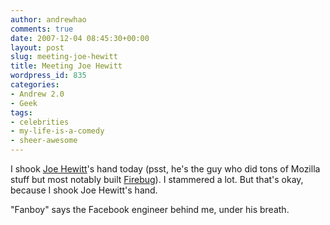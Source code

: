 ```yaml
---
author: andrewhao
comments: true
date: 2007-12-04 08:45:30+00:00
layout: post
slug: meeting-joe-hewitt
title: Meeting Joe Hewitt
wordpress_id: 835
categories:
- Andrew 2.0
- Geek
tags:
- celebrities
- my-life-is-a-comedy
- sheer-awesome
---
```


I shook [Joe Hewitt](http://www.joehewitt.com)'s hand today (psst, he's the guy who did tons of Mozilla stuff but most notably built [Firebug](http://www.getfirebug.com/)). I stammered a lot. But that's okay, because I shook Joe Hewitt's hand.

"Fanboy" says the Facebook engineer behind me, under his breath.

